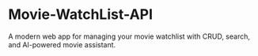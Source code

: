 # Movie-WatchList-API
A modern web app for managing your movie watchlist with CRUD, search, and AI-powered movie assistant.
